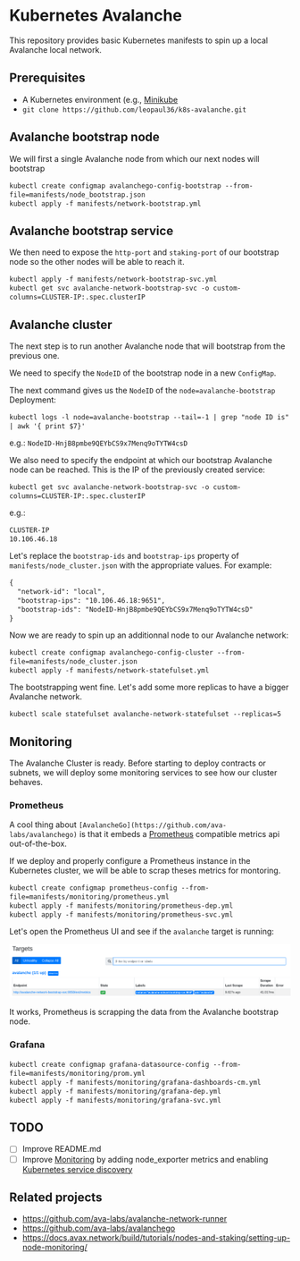 # Kubernetes Avalanche

This repository provides basic Kubernetes manifests to spin up a local Avalanche local network.

## Prerequisites

- A Kubernetes environment (e.g., [Minikube](https://minikube.sigs.k8s.io/docs/) 
- `git clone https://github.com/leopaul36/k8s-avalanche.git` 

## Avalanche bootstrap node

We will first a single Avalanche node from which our next nodes will bootstrap

```
kubectl create configmap avalanchego-config-bootstrap --from-file=manifests/node_bootstrap.json
kubectl apply -f manifests/network-bootstrap.yml
```

## Avalanche bootstrap service

We then need to expose the `http-port` and `staking-port` of our bootstrap node so the other nodes will be able to reach it.

```
kubectl apply -f manifests/network-bootstrap-svc.yml
kubectl get svc avalanche-network-bootstrap-svc -o custom-columns=CLUSTER-IP:.spec.clusterIP
```

## Avalanche cluster

The next step is to run another Avalanche node that will bootstrap from the previous one.

We need to specify the `NodeID` of the bootstrap node in a new `ConfigMap`.

The next command gives us the `NodeID` of the `node=avalanche-bootstrap` Deployment:

```
kubectl logs -l node=avalanche-bootstrap --tail=-1 | grep "node ID is" | awk '{ print $7}'
```

e.g.: `NodeID-HnjB8pmbe9QEYbCS9x7Menq9oTYTW4csD`

We also need to specify the endpoint at which our bootstrap Avalanche node can be reached. This is the IP of the previously created service:

```
kubectl get svc avalanche-network-bootstrap-svc -o custom-columns=CLUSTER-IP:.spec.clusterIP
```

e.g.: 
```
CLUSTER-IP
10.106.46.18
```

Let's replace the `bootstrap-ids` and `bootstrap-ips` property of `manifests/node_cluster.json` with the appropriate values. For example:

```
{
  "network-id": "local",
  "bootstrap-ips": "10.106.46.18:9651",
  "bootstrap-ids": "NodeID-HnjB8pmbe9QEYbCS9x7Menq9oTYTW4csD"
}
```

Now we are ready to spin up an additionnal node to our Avalanche network:

```
kubectl create configmap avalanchego-config-cluster --from-file=manifests/node_cluster.json
kubectl apply -f manifests/network-statefulset.yml
```

The bootstrapping went fine. Let's add some more replicas to have a bigger Avalanche network.

```
kubectl scale statefulset avalanche-network-statefulset --replicas=5
```

## Monitoring

The Avalanche Cluster is ready. Before starting to deploy contracts or subnets, we will deploy some monitoring services to see how our cluster behaves.

### Prometheus

A cool thing about `[AvalancheGo](https://github.com/ava-labs/avalanchego)` is that it embeds a [Prometheus](https://prometheus.io/) compatible metrics api out-of-the-box.

If we deploy and properly configure a Prometheus instance in the Kubernetes cluster, we will be able to scrap theses metrics for montoring.

```
kubectl create configmap prometheus-config --from-file=manifests/monitoring/prometheus.yml
kubectl apply -f manifests/monitoring/prometheus-dep.yml
kubectl apply -f manifests/monitoring/prometheus-svc.yml
```

Let's open the Prometheus UI and see if the `avalanche` target is running:

![Prometheus target](./static/prometheus_target.png)

It works, Prometheus is scrapping the data from the Avalanche bootstrap node. 

### Grafana

```
kubectl create configmap grafana-datasource-config --from-file=manifests/monitoring/prom.yml
kubectl apply -f manifests/monitoring/grafana-dashboards-cm.yml
kubectl apply -f manifests/monitoring/grafana-dep.yml
kubectl apply -f manifests/monitoring/grafana-svc.yml
```

## TODO

- [ ] Improve README.md
- [ ] Improve [Monitoring](https://docs.avax.network/build/tutorials/nodes-and-staking/setting-up-node-monitoring/) by adding node_exporter metrics and enabling [Kubernetes service discovery](https://prometheus.io/docs/prometheus/latest/configuration/configuration/#kubernetes_sd_config)

## Related projects

- https://github.com/ava-labs/avalanche-network-runner
- https://github.com/ava-labs/avalanchego
- https://docs.avax.network/build/tutorials/nodes-and-staking/setting-up-node-monitoring/
